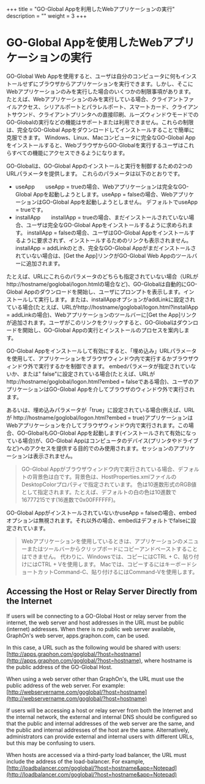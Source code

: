 +++
title = "GO-Global Appを利用したWebアプリケーションの実行"
description = ""
weight = 3
+++
# GO-Global Appを使用したWebアプリケーションの実行

GO-Global Web Appを使用すると、ユーザは自分のコンピュータに何もインストールせずにブラウザからアプリケーションを実行できます。しかし、そこに Webアプリケーションのみを実行した場合のいくつかの制限事項があります。 たとえば、Webアプリケーションのみを実行している場合、クライアントファイルアクセス、シリアルポートとパラレルポート、スマートカード、クライアントサウンド、クライアントプリンタへの直接印刷、ルーズウィンドウモードでのGO-Globalの実行などの機能はサポートまたは利用できません。これらの制限は、完全なGO-Global Appをダウンロードしてインストールすることで簡単に克服できます。 Windows、Linux、Macコンピュータに完全なGO-Global Appをインストールすると、WebブラウザからGO-Globalを実行するユーザはこれらすべての機能にアクセスできるようになります。

GO-Globalは、GO-Global Appのインストールと実行を制御するための2つのURLパラメータを提供します。 これらのパラメータは以下のとおりです。

* useApp　　useApp = trueの場合、Webアプリケーションは完全なGO-Global Appを起動しようとします。useApp = falseの場合、WebアプリケーションはGO-Global Appを起動しようとしません。 デフォルトでuseApp = trueです。
* installApp　　installApp = trueの場合、まだインストールされていない場合、ユーザは完全なGO-Global Appをインストールするように求められます。 installApp = falseの場合、ユーザはGO-Global Appをインストールするように要求されず、インストールするためのリンクも表示されません。 installApp = addLinkのとき、完全なGO-Global Appがまだインストールされていない場合は、[Get the App]リンクがGO-Global Web Appのツールバーに追加されます。

たとえば、URLにこれらのパラメータのどちらも指定されていない場合（URLがhttp://hostname/goglobal/logon.htmlの場合など)、GO-Globalは自動的にGO-Global Appのダウンロードを開始し、ユーザにプロンプトを表示します。インストールして実行します。または、installAppオプションがaddLinkに設定されている場合(たとえば、URLがhttp://hostname/goglobal/logon.html?installApp = addLinkの場合)、Webアプリケーションのツールバーに[Get the App]リンクが追加されます。ユーザがこのリンクをクリックすると、GO-Globalはダウンロードを開始し、GO-Global Appの実行とインストールのプロセスを案内します。

GO-Global Appをインストールして有効にすると、「埋め込み」URLパラメータを使用して、アプリケーションをブラウザウィンドウ内で実行するかブラウザウィンドウ外で実行するかを制御できます。 embedパラメータが指定されていないか、または" false"に設定されている場合(たとえば、URLがhttp://hostname/goglobal/logon.html?embed = falseである場合)、ユーザのアプリケーションはGO-Global Appを介してブラウザのウィンドウ外で実行されます。

あるいは、埋め込みパラメータが「true」に設定されている場合(例えば、URLが http://hostname/goglobal/logon.html?embed = true)アプリケーションはWebアプリケーションを介してブラウザウィンドウ内で実行されます。この場合、GO-GlobalもGO-Global Appを起動します(インストールされて有効になっている場合)が、GO-Global Appはコンピュータのデバイス(プリンタやドライブなど)へのアクセスを提供する目的でのみ使用されます。セッションのアプリケーションは表示されません。

>GO-Global Appがブラウザウィンドウ内で実行されている場合、デフォルトの背景色は白です。背景色は、HostProperties.xmlファイルのDesktopColorプロパティで指定されています。 色は10進数形式のRGB値として指定されます。たとえば、デフォルトの白の色は10進数で16777215です(16進数で0x00FFFFFF)。

GO-Global AppがインストールされていないかuseApp = falseの場合、embedオプションは無視されます。それ以外の場合、embedはデフォルトでfalseに設定されています。

>Webアプリケーションを使用しているときは、アプリケーションのメニューまたはツールバーからクリップボードにコピーアンドペーストすることはできません。 代わりに、Windowsでは、コピーにはCTRL + C、貼り付けにはCTRL + Vを使用します。 Macでは、コピーするにはキーボードショートカットCommand-C、貼り付けるにはCommand-Vを使用します。

## Accessing the Host or Relay Server Directly from the Internet

If users will be connecting to a GO-Global Host or relay server from the internet, the web server and host addresses in the URL must be public (internet) addresses. When there is no public web server available, GraphOn's web server, apps.graphon.com, can be used.

In this case, a URL such as the following would be shared with users: [http://apps.graphon.com/goglobal/?host=hostname](http://apps.graphon.com/goglobal/?host=hostname), where hostname is the public address of the GO-Global Host.

When using a web server other than GraphOn's, the URL must use the public address of the web server. For example: [http://webservername.com/goglobal/?host=hostname](http://webservername.com/goglobal/?host=hostname)

If users will be accessing a host or relay server from both the Internet and the internal network, the external and internal DNS should be configured so that the public and internal addresses of the web server are the same, and the public and internal addresses of the host are the same. Alternatively, administrators can provide external and internal users with different URLs, but this may be confusing to users.

When hosts are accessed via a third-party load balancer, the URL must include the address of the load-balancer. For example, [http://loadbalancer.com/goglobal/?host=hostname&app=Notepad](http://loadbalancer.com/goglobal/?host=hostname&app=Notepad)​


